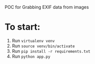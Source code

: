 POC for Grabbing EXIF data from images

# To start:

1. Run `virtualenv venv`
2. Run `source venv/bin/activate`
3. Run `pip install -r requirements.txt`
4. Run `python app.py`
